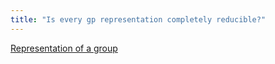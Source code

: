 ```yaml
---
title: "Is every gp representation completely reducible?"
---
```


[Representation of a group](<notes/ntpy/Definitions/Representation Theory/Representation of a group.md>)
